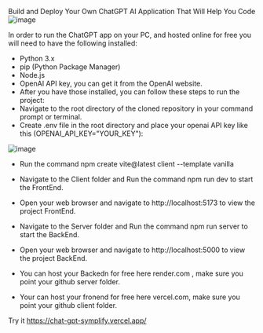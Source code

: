 Build and Deploy Your Own ChatGPT AI Application That Will Help You Code
![image](https://user-images.githubusercontent.com/99683327/214826132-c0d4f4cd-4212-4630-abae-4f18368ded7e.png)

In order to run the ChatGPT app on your PC, and hosted online for free you will need to have the following installed:

- Python 3.x
- pip (Python Package Manager)
- Node.js
- OpenAI API key, you can get it from the OpenAI website.
- After you have those installed, you can follow these steps to run the project:
- Navigate to the root directory of the cloned repository in your command prompt or terminal.
- Create .env file in the root directory and place your openai API key like this (OPENAI_API_KEY="YOUR_KEY"):

![image](https://user-images.githubusercontent.com/99683327/215260618-65b9a580-8be4-427b-a5d4-424270406dc7.png)


- Run the command npm create vite@latest client --template vanilla
- Navigate to the Client folder and Run the command npm run dev to start the FrontEnd.
- Open your web browser and navigate to http://localhost:5173 to view the project FrontEnd.
- Navigate to the Server folder and Run the command npm run server to start the BackEnd.
- Open your web browser and navigate to http://localhost:5000 to view the project BackEnd.

- You can host your  Backedn for free here render.com , make sure you point your github server folder. 
- Your can host your fronend for free here vercel.com, make sure you point your github client folder.



Try it https://chat-gpt-symplify.vercel.app/
